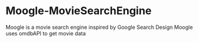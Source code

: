 # Moogle-MovieSearchEngine

Moogle is a movie search engine inspired by Google Search Design
Moogle uses omdbAPI to get movie data
